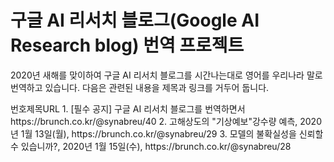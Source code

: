 # 구글 AI 리서치 블로그(Google AI Research blog) 번역 프로젝트

2020년 새해를 맞이하여 구글 AI 리서치 블로그를 시간나는대로 영어를 우리나라 말로 번역하고 있습니다. 
다음은 관련된 내용을 제목과 링크를 거두어 둡니다. 

<tr>
  <td>번호</td><td>제목</td><td>URL</td>
</tr>
<tr>
  <td>1. </td>
  <td>[필수 공지] 구글 AI 리서치 블로그를 번역하면서</td> 
  <td>https://brunch.co.kr/@synabreu/40</td>
</tr>
2. 고해상도의 "기상예보"강수량 예측, 2020년 1월 13일(월), https://brunch.co.kr/@synabreu/29
3. 모델의 불확실성을 신뢰할 수 있습니까?, 2020년 1월 15일(수), https://brunch.co.kr/@synabreu/28

